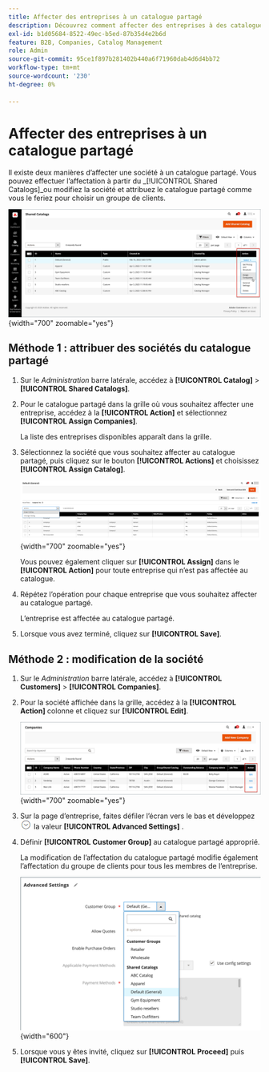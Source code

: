 ```yaml
---
title: Affecter des entreprises à un catalogue partagé
description: Découvrez comment affecter des entreprises à des catalogues partagés.
exl-id: b1d05684-8522-49ec-b5ed-87b35d4e2b6d
feature: B2B, Companies, Catalog Management
role: Admin
source-git-commit: 95ce1f897b281402b440a6f71960dab4d6d4bb72
workflow-type: tm+mt
source-wordcount: '230'
ht-degree: 0%

---
```


# Affecter des entreprises à un catalogue partagé

Il existe deux manières d’affecter une société à un catalogue partagé. Vous pouvez effectuer l’affectation à partir du _[!UICONTROL Shared Catalogs]_ou modifiez la société et attribuez le catalogue partagé comme vous le feriez pour choisir un groupe de clients.

![Affecter des entreprises](./assets/shared-catalog-assign-companies.png){width="700" zoomable="yes"}

## Méthode 1 : attribuer des sociétés du catalogue partagé

1. Sur le _Administration_ barre latérale, accédez à **[!UICONTROL Catalog]** > **[!UICONTROL Shared Catalogs]**.

1. Pour le catalogue partagé dans la grille où vous souhaitez affecter une entreprise, accédez à la **[!UICONTROL Action]** et sélectionnez **[!UICONTROL Assign Companies]**.

   La liste des entreprises disponibles apparaît dans la grille.

1. Sélectionnez la société que vous souhaitez affecter au catalogue partagé, puis cliquez sur le bouton **[!UICONTROL Actions]** et choisissez **[!UICONTROL Assign Catalog]**.

   ![Sociétés disponibles](./assets/shared-catalog-assign-companies-grid-view.png){width="700" zoomable="yes"}

   Vous pouvez également cliquer sur **[!UICONTROL Assign]** dans le **[!UICONTROL Action]** pour toute entreprise qui n’est pas affectée au catalogue.

1. Répétez l’opération pour chaque entreprise que vous souhaitez affecter au catalogue partagé.

   L’entreprise est affectée au catalogue partagé.

1. Lorsque vous avez terminé, cliquez sur **[!UICONTROL Save]**.

## Méthode 2 : modification de la société

1. Sur le _Administration_ barre latérale, accédez à **[!UICONTROL Customers]** > **[!UICONTROL Companies]**.

1. Pour la société affichée dans la grille, accédez à la **[!UICONTROL Action]** colonne et cliquez sur **[!UICONTROL Edit]**.

   ![Modifier la société](./assets/companies-grid-edit.png){width="700" zoomable="yes"}

1. Sur la page d’entreprise, faites défiler l’écran vers le bas et développez ![Sélecteur d’extension](../assets/icon-display-expand.png) la valeur **[!UICONTROL Advanced Settings]** .

1. Définir **[!UICONTROL Customer Group]** au catalogue partagé approprié.

   La modification de l’affectation du catalogue partagé modifie également l’affectation du groupe de clients pour tous les membres de l’entreprise.

   ![Groupes clients / Catalogues partagés](./assets/company-advanced-settings-customer-group-admin.png){width="600"}

1. Lorsque vous y êtes invité, cliquez sur **[!UICONTROL Proceed]** puis **[!UICONTROL Save]**.
